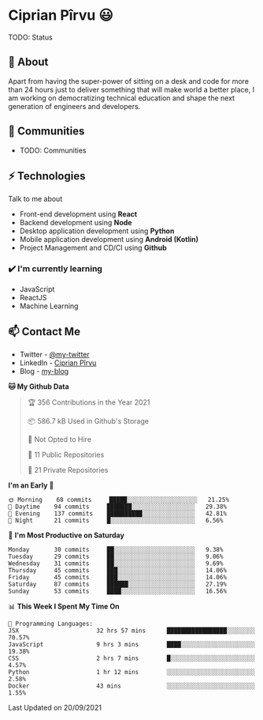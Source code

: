 # Ciprian Pîrvu 😃

TODO: Status

## 🧐 About

Apart from having the super-power of sitting on a desk and code for more than 24 hours just to deliver something that will make world a better place, I am working on democratizing technical education and shape the next generation of engineers and developers.

## 👯 Communities

-   TODO: Communities

## ⚡ Technologies

Talk to me about

-   Front-end development using **React**
-   Backend development using **Node**
-   Desktop application development using **Python**
-   Mobile application development using **Android (Kotlin)**
-   Project Management and CD/CI using **Github**

### ✔️ I'm currently learning

-   JavaScript
-   ReactJS
-   Machine Learning

## 📫 Contact Me

-   Twitter - [@my-twitter]()
-   LinkedIn - [Ciprian Pîrvu](https://www.linkedin.com/in/p%C3%AErvu-ciprian-cristian-4415991b1/)
-   Blog - [my-blog]()

<!--START_SECTION:waka-->
**🐱 My Github Data** 

> 🏆 356 Contributions in the Year 2021
 > 
> 📦 586.7 kB Used in Github's Storage 
 > 
> 🚫 Not Opted to Hire
 > 
> 📜 11 Public Repositories 
 > 
> 🔑 21 Private Repositories  
 > 
**I'm an Early 🐤** 

```text
🌞 Morning    68 commits     █████░░░░░░░░░░░░░░░░░░░░   21.25% 
🌆 Daytime    94 commits     ███████░░░░░░░░░░░░░░░░░░   29.38% 
🌃 Evening    137 commits    ██████████░░░░░░░░░░░░░░░   42.81% 
🌙 Night      21 commits     █░░░░░░░░░░░░░░░░░░░░░░░░   6.56%

```
📅 **I'm Most Productive on Saturday** 

```text
Monday       30 commits     ██░░░░░░░░░░░░░░░░░░░░░░░   9.38% 
Tuesday      29 commits     ██░░░░░░░░░░░░░░░░░░░░░░░   9.06% 
Wednesday    31 commits     ██░░░░░░░░░░░░░░░░░░░░░░░   9.69% 
Thursday     45 commits     ███░░░░░░░░░░░░░░░░░░░░░░   14.06% 
Friday       45 commits     ███░░░░░░░░░░░░░░░░░░░░░░   14.06% 
Saturday     87 commits     ██████░░░░░░░░░░░░░░░░░░░   27.19% 
Sunday       53 commits     ████░░░░░░░░░░░░░░░░░░░░░   16.56%

```


📊 **This Week I Spent My Time On** 

```text
💬 Programming Languages: 
JSX                      32 hrs 57 mins      █████████████████░░░░░░░░   70.57% 
JavaScript               9 hrs 3 mins        ████░░░░░░░░░░░░░░░░░░░░░   19.38% 
CSS                      2 hrs 7 mins        █░░░░░░░░░░░░░░░░░░░░░░░░   4.57% 
Python                   1 hr 12 mins        ░░░░░░░░░░░░░░░░░░░░░░░░░   2.58% 
Docker                   43 mins             ░░░░░░░░░░░░░░░░░░░░░░░░░   1.55%

```


 Last Updated on 20/09/2021
<!--END_SECTION:waka-->
